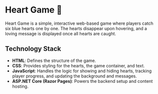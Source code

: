 # **Heart Game** 💙

Heart Game is a simple, interactive web-based game where players catch six blue hearts one by one. The hearts disappear upon hovering, and a loving message is displayed once all hearts are caught.

## **Technology Stack**

- **HTML**: Defines the structure of the game.
- **CSS**: Provides styling for the hearts, the game container, and text.
- **JavaScript**: Handles the logic for showing and hiding hearts, tracking player progress, and updating the background and messages.
- **ASP.NET Core (Razor Pages)**: Powers the backend setup and content hosting.
